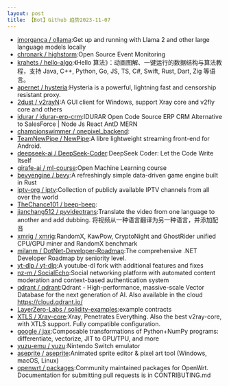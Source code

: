 ```yaml
---
layout: post
title: 【Bot】Github 趋势2023-11-07
---
```


* [jmorganca / ollama](https://github.com/jmorganca/ollama):Get up and running with Llama 2 and other large language models locally
* [chronark / highstorm](https://github.com/chronark/highstorm):Open Source Event Monitoring
* [krahets / hello-algo](https://github.com/krahets/hello-algo):《Hello 算法》：动画图解、一键运行的数据结构与算法教程，支持 Java, C++, Python, Go, JS, TS, C#, Swift, Rust, Dart, Zig 等语言。
* [apernet / hysteria](https://github.com/apernet/hysteria):Hysteria is a powerful, lightning fast and censorship resistant proxy.
* [2dust / v2rayN](https://github.com/2dust/v2rayN):A GUI client for Windows, support Xray core and v2fly core and others
* [idurar / idurar-erp-crm](https://github.com/idurar/idurar-erp-crm):IDURAR Open Code Source ERP CRM Alternative to SalesForce | Node Js React AntD MERN
* [championswimmer / onepixel_backend](https://github.com/championswimmer/onepixel_backend):
* [TeamNewPipe / NewPipe](https://github.com/TeamNewPipe/NewPipe):A libre lightweight streaming front-end for Android.
* [deepseek-ai / DeepSeek-Coder](https://github.com/deepseek-ai/DeepSeek-Coder):DeepSeek Coder: Let the Code Write Itself
* [girafe-ai / ml-course](https://github.com/girafe-ai/ml-course):Open Machine Learning course
* [bevyengine / bevy](https://github.com/bevyengine/bevy):A refreshingly simple data-driven game engine built in Rust
* [iptv-org / iptv](https://github.com/iptv-org/iptv):Collection of publicly available IPTV channels from all over the world
* [TheChance101 / beep-beep](https://github.com/TheChance101/beep-beep):
* [jianchang512 / pyvideotrans](https://github.com/jianchang512/pyvideotrans):Translate the video from one language to another and add dubbing. 将视频从一种语言翻译为另一种语言，并添加配音
* [xmrig / xmrig](https://github.com/xmrig/xmrig):RandomX, KawPow, CryptoNight and GhostRider unified CPU/GPU miner and RandomX benchmark
* [milanm / DotNet-Developer-Roadmap](https://github.com/milanm/DotNet-Developer-Roadmap):The comprehensive .NET Developer Roadmap by seniority level.
* [yt-dlp / yt-dlp](https://github.com/yt-dlp/yt-dlp):A youtube-dl fork with additional features and fixes
* [nz-m / SocialEcho](https://github.com/nz-m/SocialEcho):Social networking platform with automated content moderation and context-based authentication system
* [qdrant / qdrant](https://github.com/qdrant/qdrant):Qdrant - High-performance, massive-scale Vector Database for the next generation of AI. Also available in the cloud https://cloud.qdrant.io/
* [LayerZero-Labs / solidity-examples](https://github.com/LayerZero-Labs/solidity-examples):example contracts
* [XTLS / Xray-core](https://github.com/XTLS/Xray-core):Xray, Penetrates Everything. Also the best v2ray-core, with XTLS support. Fully compatible configuration.
* [google / jax](https://github.com/google/jax):Composable transformations of Python+NumPy programs: differentiate, vectorize, JIT to GPU/TPU, and more
* [yuzu-emu / yuzu](https://github.com/yuzu-emu/yuzu):Nintendo Switch emulator
* [aseprite / aseprite](https://github.com/aseprite/aseprite):Animated sprite editor & pixel art tool (Windows, macOS, Linux)
* [openwrt / packages](https://github.com/openwrt/packages):Community maintained packages for OpenWrt. Documentation for submitting pull requests is in CONTRIBUTING.md
